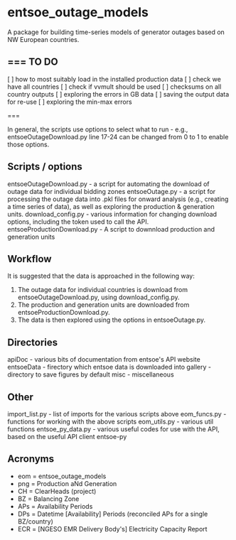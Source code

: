 # entsoe_outage_models

A package for building time-series models of generator outages
based on NW European countries.

===
TO DO
---
[ ] how to most suitably load in the installed production data
[ ] check we have all countries 
[ ] check if vvmult should be used
[ ] checksums on all country outputs
[ ] exploring the errors in GB data
[ ] saving the output data for re-use
[ ] exploring the min-max errors


===

In general, the scripts use options to select what to run - e.g.,
entsoeOutageDownload.py line  17-24 can be changed from 0 to 1
to enable those options.


Scripts / options
---
entsoeOutageDownload.py - a script for automating the download of 
    outage data for individual bidding zones
entsoeOutage.py - a script for processing the outage data into .pkl
    files for onward analysis (e.g., creating a time series of
    data), as well as exploring the production & generation units.
download_config.py - various information for changing download options,
    including the token used to call the API.
entsoeProductionDownload.py - A script to downnload production and 
    generation units


Workflow
---
It is suggested that the data is approached in the following way:
1. The outage data for individual countries is download from 
  entsoeOutageDownload.py, using download_config.py.
2. The production and generation units are downloaded from
  entsoeProductionDownload.py.
3. The data is then explored using the options in entsoeOutage.py.



Directories
---
apiDoc - various bits of documentation from entsoe's API website
entsoeData - firectory which entsoe data is downloaded into
gallery - directory to save figures by default
misc - miscellaneous


Other
---
import_list.py - list of imports for the various scripts above
eom_funcs.py - functions for working with the above scripts
eom_utils.py - various util functions
entsoe_py_data.py - various useful codes for use with the API,
    based on the useful API client entsoe-py


Acronyms
---
- eom = entsoe_outage_models
- png = Production aNd Generation
- CH = ClearHeads (project)
- BZ = Balancing Zone
- APs = Availability Periods
- DPs = Datetime [Availability] Periods (reconciled APs for a single BZ/country)
- ECR = [NGESO EMR Delivery Body's] Electricity Capacity Report

